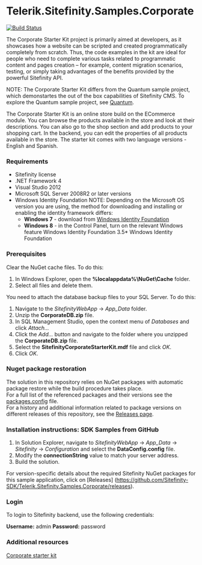 Telerik.Sitefinity.Samples.Corporate
====================================

[![Build Status](http://sdk-jenkins-ci.cloudapp.net/buildStatus/icon?job=Telerik.Sitefinity.Samples.Corporate.CI)](http://sdk-jenkins-ci.cloudapp.net/job/Telerik.Sitefinity.Samples.Corporate.CI/)

The Corporate Starter Kit project is primarily aimed at developers, as it showcases how a website can be scripted and created programmatically completely from scratch. Thus, the code examples in the kit are ideal for people who need to complete various tasks related to programmatic content and pages creation – for example, content migration scenarios,  testing, or simply taking advantages of the benefits provided by the powerful Sitefinity API.

NOTE: The Corporate Starter Kit differs from the Quantum sample project, which demonstartes the out of the box capabilities of Sitefinity CMS. To explore the Quantum sample project, see [Quantum](https://github.com/Sitefinity-SDK/Telerik.Sitefinity.Samples.Quantum).



The Corporate Starter Kit is an online store build on the ECommerce module. You can browse the products available in the store and look at their descriptions. You can also go to the shop section and add products to your shopping cart. In the backend, you can edit the properties of all products available in the store. The starter kit comes with two language versions - English and Spanish. 


### Requirements

* Sitefinity license
* .NET Framework 4
* Visual Studio 2012
* Microsoft SQL Server 2008R2 or later versions
* Windows Identity Foundation
   NOTE: Depending on the Microsoft OS version you are using, the method for downloading and installing or enabling the identity framework differs:
  * **Windows 7** - download from [Windows Identity Foundation](http://www.microsoft.com/en-us/download/details.aspx?id=17331)
  * **Windows 8** - in the Control Panel, turn on the relevant Windows feature Windows Identity Foundation 3.5* Windows Identity Foundation




### Prerequisites

Clear the NuGet cache files. To do this:

1. In Windows Explorer, open the **%localappdata%\NuGet\Cache** folder.
2. Select all files and delete them.

You need to attach the database backup files to your SQL Server. To do this:

1. Navigate to the _SitefinityWebApp_ -> *App_Data* folder.
2. Unzip the **CorporateDB.zip** file.
2. In SQL Management Studio, open the context menu of _Databases_ and click _Attach..._
2. Click the _Add..._ button and navigate to the folder where you unzipped the **CorporateDB.zip** file.
3. Select the **SitefinityCorporateStarterKit.mdf** file and click _OK_.
4. Click _OK_.


### Nuget package restoration
The solution in this repository relies on NuGet packages with automatic package restore while the build procedure takes place.   
For a full list of the referenced packages and their versions see the [packages.config](https://github.com/Sitefinity-SDK/Telerik.Sitefinity.Samples.Corporate/blob/master/SitefinityWebApp/packages.config) file.    
For a history and additional information related to package versions on different releases of this repository, see the [Releases page](https://github.com/Sitefinity-SDK/Telerik.Sitefinity.Samples.Corporate/releases). 

### Installation instructions: SDK Samples from GitHub


1. In Solution Explorer, navigate to _SitefinityWebApp_ -> *App_Data* -> _Sitefinity_ -> _Configuration_ and select the **DataConfig.config** file. 
2. Modify the **connectionString** value to match your server address.
3. Build the solution.

For version-specific details about the required Sitefinity NuGet packages for this sample application, click on [Releases]
 (https://github.com/Sitefinity-SDK/Telerik.Sitefinity.Samples.Corporate/releases).


### Login

To login to Sitefinity backend, use the following credentials: 

**Username:** admin
**Password:** password

### Additional resources

[Corporate starter kit](http://www.sitefinity.com/resources/tools/starter-kits/corporate)
